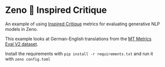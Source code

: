 # Zeno 🤝 Inspired Critique

An example of using [Inspired Critique](https://docs.inspiredco.ai/critique/index.html) metrics for evaluating generative NLP models in Zeno.

This example looks at German-English translations from the [MT Metrics Eval V2 dataset](https://github.com/google-research/mt-metrics-eval).

Install the requirements with `pip install -r requirements.txt` and run it with `zeno config.toml`
